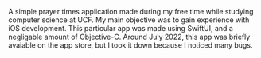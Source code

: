 A simple prayer times application made during my free time while studying computer science at UCF. My main objective was to gain experience with iOS development. This particular app was made using SwiftUI, and a negligable amount of Objective-C.
Around July 2022, this app was briefly avaiable on the app store, but I took it down because I noticed many bugs.
